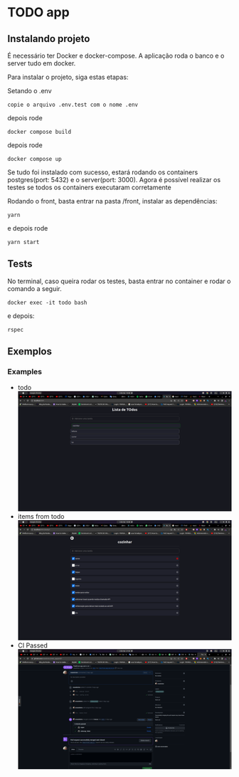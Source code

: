 # TODO app

## Instalando projeto

É necessário ter Docker e docker-compose. A aplicação roda o banco e o server tudo em docker.

Para instalar o projeto, siga estas etapas:

Setando o .env
```
copie o arquivo .env.test com o nome .env
```
depois rode
```
docker compose build
```

depois rode
```
docker compose up
```

Se tudo foi instalado com sucesso, estará rodando os containers postgres(port: 5432) e o server(port: 3000).
Agora é possível realizar os testes se todos os containers executaram corretamente


Rodando o front, basta entrar na pasta /front, instalar as dependências:
```
yarn
```

e depois rode
```
yarn start
```

## Tests

No terminal, caso queira rodar os testes, basta entrar no container e rodar o comando a seguir.
```
docker exec -it todo bash
```
e depois:
```
rspec
```

## Exemplos

### Examples
- todo
![alt text](https://github.com/evandrotvc/todo_app/blob/main/app/assets/images/todo.png)
- items from todo
![alt text](https://github.com/evandrotvc/todo_app/blob/main/app/assets/images/items.png)
- CI Passed
![alt text](https://github.com/evandrotvc/todo_app/blob/main/app/assets/images/ci.png)
